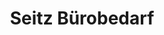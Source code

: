 ---
title: "Seitz Bürobedarf"
url: /neustadt-an-der-weinstrasse/seitz-buerobedarf/
shop: Schreibwaren
---